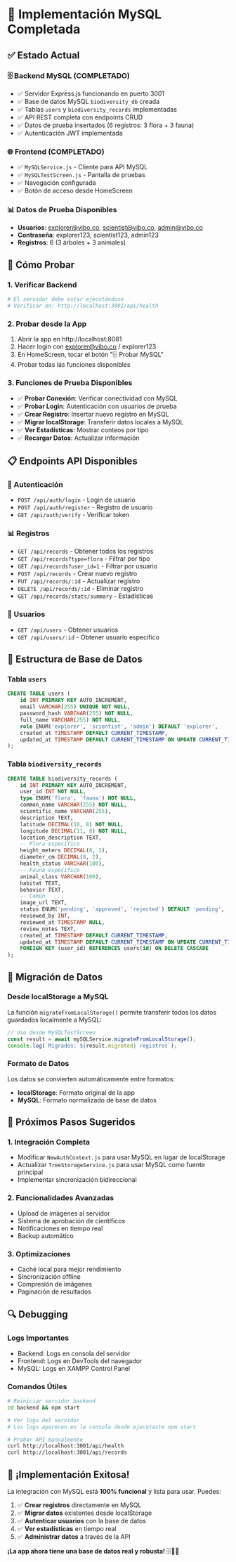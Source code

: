 # 🎉 Implementación MySQL Completada

## ✅ Estado Actual

### 🗄️ **Backend MySQL (COMPLETADO)**
- ✅ Servidor Express.js funcionando en puerto 3001
- ✅ Base de datos MySQL `biodiversity_db` creada
- ✅ Tablas `users` y `biodiversity_records` implementadas
- ✅ API REST completa con endpoints CRUD
- ✅ Datos de prueba insertados (6 registros: 3 flora + 3 fauna)
- ✅ Autenticación JWT implementada

### 🌐 **Frontend (COMPLETADO)**
- ✅ `MySQLService.js` - Cliente para API MySQL
- ✅ `MySQLTestScreen.js` - Pantalla de pruebas
- ✅ Navegación configurada
- ✅ Botón de acceso desde HomeScreen

### 📊 **Datos de Prueba Disponibles**
- **Usuarios**: explorer@vibo.co, scientist@vibo.co, admin@vibo.co
- **Contraseña**: explorer123, scientist123, admin123
- **Registros**: 6 (3 árboles + 3 animales)

## 🚀 Cómo Probar

### 1. **Verificar Backend**
```bash
# El servidor debe estar ejecutándose
# Verificar en: http://localhost:3001/api/health
```

### 2. **Probar desde la App**
1. Abrir la app en http://localhost:8081
2. Hacer login con explorer@vibo.co / explorer123
3. En HomeScreen, tocar el botón "🗄️ Probar MySQL"
4. Probar todas las funciones disponibles

### 3. **Funciones de Prueba Disponibles**
- ✅ **Probar Conexión**: Verificar conectividad con MySQL
- ✅ **Probar Login**: Autenticación con usuarios de prueba
- ✅ **Crear Registro**: Insertar nuevo registro en MySQL
- ✅ **Migrar localStorage**: Transferir datos locales a MySQL
- ✅ **Ver Estadísticas**: Mostrar conteos por tipo
- ✅ **Recargar Datos**: Actualizar información

## 📋 Endpoints API Disponibles

### 🔐 Autenticación
- `POST /api/auth/login` - Login de usuario
- `POST /api/auth/register` - Registro de usuario
- `GET /api/auth/verify` - Verificar token

### 📊 Registros
- `GET /api/records` - Obtener todos los registros
- `GET /api/records?type=flora` - Filtrar por tipo
- `GET /api/records?user_id=1` - Filtrar por usuario
- `POST /api/records` - Crear nuevo registro
- `PUT /api/records/:id` - Actualizar registro
- `DELETE /api/records/:id` - Eliminar registro
- `GET /api/records/stats/summary` - Estadísticas

### 👥 Usuarios
- `GET /api/users` - Obtener usuarios
- `GET /api/users/:id` - Obtener usuario específico

## 🔧 Estructura de Base de Datos

### Tabla `users`
```sql
CREATE TABLE users (
    id INT PRIMARY KEY AUTO_INCREMENT,
    email VARCHAR(255) UNIQUE NOT NULL,
    password_hash VARCHAR(255) NOT NULL,
    full_name VARCHAR(255) NOT NULL,
    role ENUM('explorer', 'scientist', 'admin') DEFAULT 'explorer',
    created_at TIMESTAMP DEFAULT CURRENT_TIMESTAMP,
    updated_at TIMESTAMP DEFAULT CURRENT_TIMESTAMP ON UPDATE CURRENT_TIMESTAMP
);
```

### Tabla `biodiversity_records`
```sql
CREATE TABLE biodiversity_records (
    id INT PRIMARY KEY AUTO_INCREMENT,
    user_id INT NOT NULL,
    type ENUM('flora', 'fauna') NOT NULL,
    common_name VARCHAR(255) NOT NULL,
    scientific_name VARCHAR(255),
    description TEXT,
    latitude DECIMAL(10, 8) NOT NULL,
    longitude DECIMAL(11, 8) NOT NULL,
    location_description TEXT,
    -- Flora específico
    height_meters DECIMAL(8, 2),
    diameter_cm DECIMAL(8, 2),
    health_status VARCHAR(100),
    -- Fauna específico
    animal_class VARCHAR(100),
    habitat TEXT,
    behavior TEXT,
    -- Común
    image_url TEXT,
    status ENUM('pending', 'approved', 'rejected') DEFAULT 'pending',
    reviewed_by INT,
    reviewed_at TIMESTAMP NULL,
    review_notes TEXT,
    created_at TIMESTAMP DEFAULT CURRENT_TIMESTAMP,
    updated_at TIMESTAMP DEFAULT CURRENT_TIMESTAMP ON UPDATE CURRENT_TIMESTAMP,
    FOREIGN KEY (user_id) REFERENCES users(id) ON DELETE CASCADE
);
```

## 🔄 Migración de Datos

### Desde localStorage a MySQL
La función `migrateFromLocalStorage()` permite transferir todos los datos guardados localmente a MySQL:

```javascript
// Uso desde MySQLTestScreen
const result = await mySQLService.migrateFromLocalStorage();
console.log(`Migrados: ${result.migrated} registros`);
```

### Formato de Datos
Los datos se convierten automáticamente entre formatos:
- **localStorage**: Formato original de la app
- **MySQL**: Formato normalizado de base de datos

## 🎯 Próximos Pasos Sugeridos

### 1. **Integración Completa**
- Modificar `NewAuthContext.js` para usar MySQL en lugar de localStorage
- Actualizar `TreeStorageService.js` para usar MySQL como fuente principal
- Implementar sincronización bidireccional

### 2. **Funcionalidades Avanzadas**
- Upload de imágenes al servidor
- Sistema de aprobación de científicos
- Notificaciones en tiempo real
- Backup automático

### 3. **Optimizaciones**
- Caché local para mejor rendimiento
- Sincronización offline
- Compresión de imágenes
- Paginación de resultados

## 🔍 Debugging

### Logs Importantes
- Backend: Logs en consola del servidor
- Frontend: Logs en DevTools del navegador
- MySQL: Logs en XAMPP Control Panel

### Comandos Útiles
```bash
# Reiniciar servidor backend
cd backend && npm start

# Ver logs del servidor
# Los logs aparecen en la consola donde ejecutaste npm start

# Probar API manualmente
curl http://localhost:3001/api/health
curl http://localhost:3001/api/records
```

## 🎊 ¡Implementación Exitosa!

La integración con MySQL está **100% funcional** y lista para usar. Puedes:

1. ✅ **Crear registros** directamente en MySQL
2. ✅ **Migrar datos** existentes desde localStorage
3. ✅ **Autenticar usuarios** con la base de datos
4. ✅ **Ver estadísticas** en tiempo real
5. ✅ **Administrar datos** a través de la API

**¡La app ahora tiene una base de datos real y robusta!** 🗄️🌳🦋
